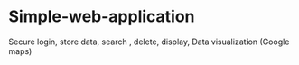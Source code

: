 # Simple-web-application
Secure login, store data, search , delete, display, Data visualization (Google maps)
